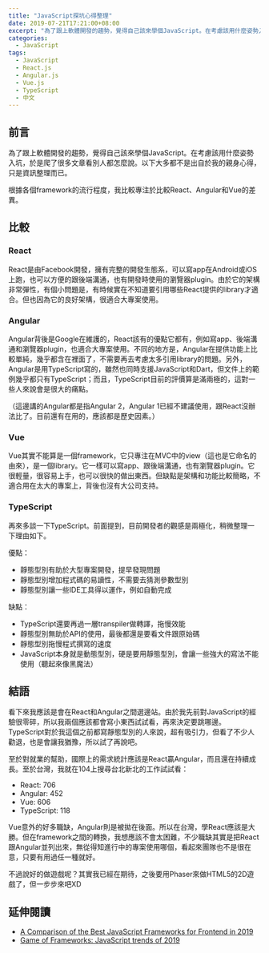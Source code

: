 ```yaml
---
title: "JavaScript探坑心得整理"
date: 2019-07-21T17:21:00+08:00
excerpt: "為了跟上軟體開發的趨勢，覺得自己該來學個JavaScript。在考慮該用什麼姿勢入坑，於是爬了很多文章看別人都怎麼說。"
categories:
  - JavaScript
tags:
  - JavaScript
  - React.js
  - Angular.js
  - Vue.js
  - TypeScript
  - 中文
---
```


## 前言

為了跟上軟體開發的趨勢，覺得自己該來學個JavaScript。在考慮該用什麼姿勢入坑，於是爬了很多文章看別人都怎麼說。以下大多都不是出自於我的親身心得，只是資訊整理而已。

根據各個framework的流行程度，我比較專注於比較React、Angular和Vue的差異。

## 比較

### React

React是由Facebook開發，擁有完整的開發生態系，可以寫app在Android或iOS上跑，也可以方便的跟後端溝通，也有開發時使用的瀏覽器plugin。由於它的架構非常彈性，有個小問題是，有時候實在不知道要引用哪些React提供的library才適合。但也因為它的良好架構，很適合大專案使用。

### Angular

Angular背後是Google在維護的，React該有的優點它都有，例如寫app、後端溝通和瀏覽器plugin，也適合大專案使用。不同的地方是，Angular在提供功能上比較單純，幾乎都含在裡面了，不需要再去考慮太多引用library的問題。另外，Angular是用TypeScript寫的，雖然也同時支援JavaScript和Dart，但文件上的範例幾乎都只有TypeScript；而且，TypeScript目前的評價算是滿兩極的，這對一些人來說會是很大的痛點。

（這邊講的Angular都是指Angular 2，Angular 1已經不建議使用，跟React沒辦法比了。目前還有在用的，應該都是歷史因素。）

### Vue

Vue其實不能算是一個framework，它只專注在MVC中的view（這也是它命名的由來），是一個library。它一樣可以寫app、跟後端溝通，也有瀏覽器plugin。它很輕量，很容易上手，也可以很快的做出東西。但缺點是架構和功能比較簡略，不適合用在太大的專案上，背後也沒有大公司支持。

### TypeScript

再來多談一下TypeScript。前面提到，目前開發者的觀感是兩極化，稍微整理一下理由如下。

優點：

- 靜態型別有助於大型專案開發，提早發現問題
- 靜態型別增加程式碼的易讀性，不需要去猜測參數型別
- 靜態型別讓一些IDE工具得以運作，例如自動完成

缺點：

- TypeScript還要再過一層transpiler做轉譯，拖慢效能
- 靜態型別無助於API的使用，最後都還是要看文件跟原始碼
- 靜態型別拖慢程式撰寫的速度
- JavaScript本身就是動態型別，硬是要用靜態型別，會讓一些強大的寫法不能使用（聽起來像黑魔法）

## 結語

看下來我應該是會在React和Angular之間選邊站。由於我先前對JavaScript的經驗很零碎，所以我兩個應該都會寫小東西試試看，再來決定要跳哪邊。TypeScript對於我這個之前都寫靜態型別的人來說，超有吸引力，但看了不少人勸退，也是會讓我猶豫，所以試了再說吧。

至於對就業的幫助，國際上的需求統計應該是React贏Angular，而且還在持續成長。至於台灣，我就在104上搜尋台北新北的工作試試看：

- React: 706
- Angular: 452
- Vue: 606
- TypeScript: 118

Vue意外的好多職缺，Angular則是被拋在後面。所以在台灣，學React應該是大勝。但在framework之間的轉換，我想應該不會太困難，不少職缺其實是把React跟Angular並列出來，無從得知進行中的專案使用哪個，看起來團隊也不是很在意，只要有用過任一種就好。

不過說好的做遊戲呢？其實我已經在期待，之後要用Phaser來做HTML5的2D遊戲了，但一步步來吧XD

## 延伸閱讀

- [A Comparison of the Best JavaScript Frameworks for Frontend in 2019](https://hackernoon.com/game-of-frameworks-javascript-trends-of-2019-1a303fa3aaa7)
- [Game of Frameworks: JavaScript trends of 2019](https://rubygarage.org/blog/best-javascript-frameworks-for-front-end)